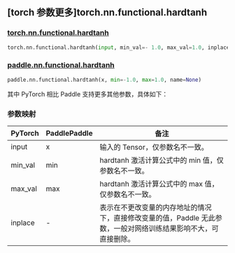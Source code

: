 ## [torch 参数更多]torch.nn.functional.hardtanh

### [torch.nn.functional.hardtanh](https://pytorch.org/docs/1.13/generated/torch.nn.functional.hardtanh.html#torch.nn.functional.hardtanh)

```python
torch.nn.functional.hardtanh(input, min_val=- 1.0, max_val=1.0, inplace=False)
```

### [paddle.nn.functional.hardtanh](https://www.paddlepaddle.org.cn/documentation/docs/zh/api/paddle/nn/functional/hardtanh_cn.html)

```python
paddle.nn.functional.hardtanh(x, min=-1.0, max=1.0, name=None)
```

其中 PyTorch 相比 Paddle 支持更多其他参数，具体如下：

### 参数映射

| PyTorch | PaddlePaddle | 备注                                                                                                            |
| ------- | ------------ | --------------------------------------------------------------------------------------------------------------- |
| input   | x            | 输入的 Tensor，仅参数名不一致。                                                                                 |
| min_val | min          | hardtanh 激活计算公式中的 min 值，仅参数名不一致。                                                              |
| max_val | max          | hardtanh 激活计算公式中的 max 值，仅参数名不一致。                                                              |
| inplace | -            | 表示在不更改变量的内存地址的情况下，直接修改变量的值，Paddle 无此参数，一般对网络训练结果影响不大，可直接删除。 |
